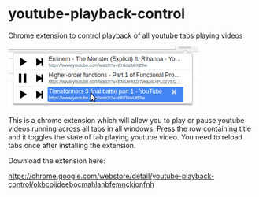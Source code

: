 # youtube-playback-control
Chrome extension to control playback of all youtube tabs playing videos

![screenshot](/media/screenshot1.png?raw=true)

This is a chrome extension which will allow you to play or pause youtube videos running across all tabs in all windows. Press the row containing title and it toggles the state of tab playing youtube video. You need to reload tabs once after installing the extension.

Download the extension here: 

https://chrome.google.com/webstore/detail/youtube-playback-control/okbcoijdeebocmahlanbfemnckjonfnh
